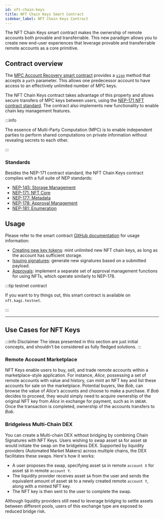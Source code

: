 ```yaml
---
id: nft-chain-keys
title: NFT Chain Keys Smart Contract
sidebar_label: NFT Chain Keys Contract
---
```


The NFT Chain Keys smart contract makes the ownership of remote accounts both provable and transferrable. This new paradigm allows you to create new end-user experiences that leverage provable and transferrable remote accounts as a core primitive.

## Contract overview

The [MPC Account Recovery smart contract](https://github.com/near/mpc-recovery) provides a [`sign`](https://github.com/near/mpc-recovery#sign) method that accepts a `path` parameter. This allows one predecessor account to have access to an effectively unlimited number of MPC keys.

The NFT Chain Keys contract takes advantage of this property and allows secure transfers of MPC keys between users, using the [NEP-171 NFT contract standard](https://nomicon.io/Standards/Tokens/NonFungibleToken/Core).
The contract also implements new functionality to enable chain key management features.

:::info

The essence of Multi-Party Computation (MPC) is to enable independent parties to perform shared computations on private information without revealing secrets to each other.

:::

### Standards

Besides the NEP-171 contract standard, the NFT Chain Keys contract complies with a full suite of NEP standards:

- [NEP-145: Storage Management](https://nomicon.io/Standards/StorageManagement)
- [NEP-171: NFT Core](https://nomicon.io/Standards/Tokens/NonFungibleToken/Core)
- [NEP-177: Metadata](https://nomicon.io/Standards/Tokens/NonFungibleToken/Metadata)
- [NEP-178: Approval Management](https://nomicon.io/Standards/Tokens/NonFungibleToken/ApprovalManagement)
- [NEP-181: Enumeration](https://nomicon.io/Standards/Tokens/NonFungibleToken/Enumeration)

## Usage

Please refer to the smart contract [GitHub documentation](https://github.com/near/multichain-gas-station-contract/blob/master/nft_key/README.md) for usage information:

- [Creating new key tokens](https://github.com/near/multichain-gas-station-contract/tree/master/nft_key#creating-new-key-tokens): mint unlimited new NFT chain keys, as long as the account has sufficient storage.
- [Issuing signatures](https://github.com/near/multichain-gas-station-contract/tree/master/nft_key#issuing-signatures): generate new signatures based on a submitted payload.
- [Approvals](https://github.com/near/multichain-gas-station-contract/tree/master/nft_key#approvals): implement a separate set of approval management functions for using NFTs, which operate similarly to NEP-178.

:::tip testnet contract

If you want to try things out, this smart contract is available on `nft.kagi.testnet`.

:::

---

## Use Cases for NFT Keys

:::info Disclaimer
The ideas presented in this section are just initial concepts, and shouldn’t be considered as fully fledged solutions.
:::

### Remote Account Marketplace

NFT Keys enable users to buy, sell, and trade remote accounts within a marketplace-style application.
For instance, _Alice_, possessing a set of remote accounts with value and history, can mint an NFT key and list these accounts for sale on the marketplace.
Potential buyers, like _Bob_, can browse the value of _Alice’s_ accounts and choose to make a purchase.
If _Bob_ decides to proceed, they would simply need to acquire ownership of the original NFT key from _Alice_ in exchange for payment, such as in `$NEAR`.
Once the transaction is completed, ownership of the accounts transfers to _Bob_.

### Bridgeless Multi-Chain DEX

You can create a Multi-chain DEX without bridging by combining Chain Signatures with NFT Keys.
Users wishing to swap asset `$A` for asset `$B` would initiate the swap on the bridgeless DEX.
Supported by liquidity providers (Automated Market Makers) across multiple chains, the DEX facilitates these swaps.
Here's how it works:

- A user proposes the swap, specifying asset `$A` in remote `account X` for asset `$B` in remote `account Y`.
- The liquidity provider receives asset `$A` from the user and sends the equivalent amount of asset `$B` to a newly created remote `account Y`, along with a minted NFT key.
- The NFT key is then sent to the user to complete the swap.

Although liquidity providers still need to leverage bridging to settle assets between different pools, users of this exchange type are exposed to reduced bridge risk.
